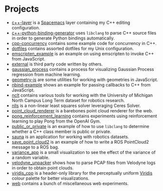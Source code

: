 # Projects

- [c++-layer](./c++-layer) is a [Spacemacs](http://spacemacs.org/) layer containing my C++ editing configuration.
- [c++-python-binding-generator](./c++-python-binding-generator) uses `libclang` to parse C++ source files in order to generate Python bindings automatically.
- [cpp-concurrency](./cpp-concurrency) contains some example code for concurrency in C++.
- [dotfiles](./dotfiles) contains assorted dotfiles for my Unix configuration.
- [emscripten_example](./emscripten_example) is an example on using emscripten to invoke C++ from JavaScript.
- [external](./external) is third party code written by others.
- [gaussian_process](./gaussian_process) contains a process for visualizing Gaussian Process regression from machine learning.
- [geometry-js](./geometry-js) are some utilities for working with geometries in JavaScript.
- [nbind-example](./nbind-example) shows an example for passing callbacks to C++ from JavaScript.
- [nclt](./nclt) contains various tools for working with the University of Michigan North Campus Long Term dataset for robotics research.
- [nlls](./nlls) is a non-linear least squares solver leveraging Ceres Solver.
- [point_cloud_renderer](./point_cloud_renderer) is a barebones point cloud renderer for the web.
- [pong_reinforcement_learning](./pong_reinforcement_learning) contains experiments using reinforcement learning to play Pong from the OpenAI Gym.
- [public_or_private](./public_or_private) is an example of how to use `libclang` to determine whether a C++ class member is public or private.
- [sauna](./sauna) is an application for working with robotics datasets.
- [save_point_cloud2](./save_point_cloud2) is an example of how to write a ROS PointCloud2 message to a ROS bag.
- [variance_app](./variance_app) is a small visualization to see the effect of the variance of a random variable.
- [velodyne_unpacker](./velodyne_unpacker) shows how to parse PCAP files from Velodyne logs in order to obtain point clouds.
- [viridis_cpp](./viridis_cpp) is a header-only library for the perceptually uniform [Viridis](https://cran.r-project.org/web/packages/viridis/vignettes/intro-to-viridis.html) colour palette for better visualizations.
- [web](./web) contains a bunch of miscellaneous web experiments.
